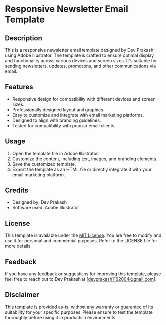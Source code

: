 # Responsive Newsletter Email Template

## Description
This is a responsive newsletter email template designed by Dev Prakash using Adobe Illustrator. The template is crafted to ensure optimal display and functionality across various devices and screen sizes. It's suitable for sending newsletters, updates, promotions, and other communications via email.

## Features
- Responsive design for compatibility with different devices and screen sizes.
- Professionally designed layout and graphics.
- Easy to customize and integrate with email marketing platforms.
- Designed to align with branding guidelines.
- Tested for compatibility with popular email clients.

## Usage
1. Open the template file in Adobe Illustrator.
2. Customize the content, including text, images, and branding elements.
3. Save the customized template.
4. Export the template as an HTML file or directly integrate it with your email marketing platform.

## Credits
- Designed by: Dev Prakash
- Software used: Adobe Illustrator

## License
This template is available under the [MIT License](https://opensource.org/licenses/MIT). You are free to modify and use it for personal and commercial purposes. Refer to the LICENSE file for more details.

## Feedback
If you have any feedback or suggestions for improving this template, please feel free to reach out to Dev Prakash at [devprakash1162004@gnail.com].

## Disclaimer
This template is provided as-is, without any warranty or guarantee of its suitability for your specific purposes. Please ensure to test the template thoroughly before using it in production environments.
